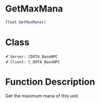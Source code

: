# GetMaxMana
```js	
float GetMaxMana()
```
# Class
✔ `Server: CDOTA_BaseNPC`  
✔ `Client: C_DOTA_BaseNPC`  

# Function Description
Get the maximum mana of this unit.
